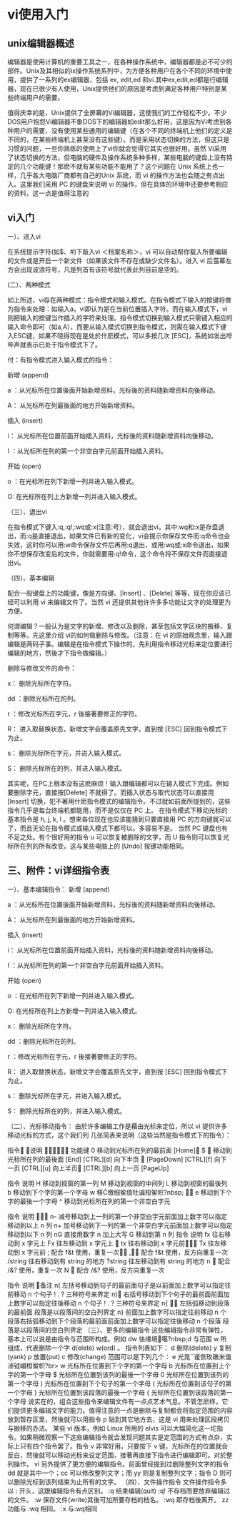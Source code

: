 vi使用入门
==================

## unix编辑器概述
编辑器是使用计算机的重要工具之一，在各种操作系统中，编辑器都是必不可少的部件。Unix及其相似的ix操作系统系列中，为方便各种用户在各个不同的环境中使用，提供了一系列的ex编辑器，包括 ex, edit,ed 和vi.其中ex,edit,ed都是行编辑器，现在已很少有人使用，Unix提供他们的原因是考虑到满足各种用户特别是某些终端用户的需要。

值得庆幸的是，Unix提供了全屏幕的Vi编辑器，这使我们的工作轻松不少。不少DOS用户抱怨Vi编辑器不象DOS下的编辑器如edit那么好用，这是因为Vi考虑到各种用户的需要，没有使用某些通用的编辑键（在各个不同的终端机上他们的定义是不同的，在某些终端机上甚至没有这些键）。而是采用状态切换的方法，但这只是习惯的问题，一旦你熟练的使用上了vi你就会觉得它其实也很好用。虽然 Vi采用了状态切换的方法，但电脑的硬件及操作系统多种多样，某些电脑的键盘上没有特定的几个功能键！那麽不就有某些功能不能用了？这个问题在 Unix 系统上也一样，几乎各大电脑厂商都有自己的Unix 系统，而 vi 的操作方法也会随之有点出入。这里我们采用 PC 的键盘来说明 vi 的操作，但在具体的环境中还要参考相应的资料，这一点是值得注意的

## vi入门
一）、进入vi

在系统提示字符(如$、#)下敲入vi ＜档案名称＞，vi 可以自动帮你载入所要编辑的文件或是开启一个新文件（如果该文件不存在或缺少文件名）。进入 vi 后萤幕左方会出现波浪符号，凡是列首有该符号就代表此列目前是空的。

(二）、两种模式

如上所述，vi存在两种模式：指令模式和输入模式。在指令模式下输入的按键将做为指令来处理：如输入a，vi即认为是在当前位置插入字符。而在输入模式下，vi则把输入的按键当作插入的字符来处理。指令模式切换到输入模式只需键入相应的输入命令即可（如a,A），而要从输入模式切换到指令模式，则需在输入模式下键入ESC键，如果不晓得现在是处於什麽模式，可以多按几次 [ESC]，系统如发出哔哔声就表示已处于指令模式下了。

付：有指令模式进入输入模式的指令：

新增 (append)

a ：从光标所在位置後面开始新增资料，光标後的资料随新增资料向後移动。

A： 从光标所在列最後面的地方开始新增资料。

插入 (insert)

i： 从光标所在位置前面开始插入资料，光标後的资料随新增资料向後移动。

I ：从光标所在列的第一个非空白字元前面开始插入资料。

开始 (open)

o ：在光标所在列下新增一列并进入输入模式。

O: 在光标所在列上方新增一列并进入输入模式。

（三）、退出vi

在指令模式下键入:q,:q!,:wq或:x(注意:号），就会退出vi。其中:wq和:x是存盘退出，而:q是直接退出，如果文件已有新的变化，vi会提示你保存文件而:q命令也会失效，这时你可以用:w命令保存文件后再用:q退出，或用:wq或:x命令退出，如果你不想保存改变后的文件，你就需要用:q!命令，这个命令将不保存文件而直接退出vi。

（四）、基本编辑

配合一般键盘上的功能键，像是方向键、[Insert] 、[Delete] 等等，现在你应该已经可以利用 vi 来编辑文件了。当然 vi 还提供其他许许多多功能让文字的处理更为方便。

何谓编辑？一般认为是文字的新增、修改以及删除，甚至包括文字区块的搬移、复制等等。先这里介绍 vi的如何做删除与修改。（注意：在 vi 的原始观念里，输入跟编辑是两码子事。编辑是在指令模式下操作的，先利用指令移动光标来定位要进行编辑的地方，然後才下指令做编辑。）

删除与修改文件的命令：

x： 删除光标所在字符。

dd ：删除光标所在的列。

r ：修改光标所在字元，r 後接著要修正的字符。

R： 进入取替换状态，新增文字会覆盖原先文字，直到按 [ESC] 回到指令模式下为止。

s： 删除光标所在字元，并进入输入模式。

S： 删除光标所在的列，并进入输入模式。

其实呢，在PC上根本没有这麽麻烦！输入跟编辑都可以在输入模式下完成。例如要删除字元，直接按[Delete] 不就得了。而插入状态与取代状态可以直接用 [Insert] 切换，犯不著用什麽指令模式的编辑指令。不过就如前面所提到的，这些指令几乎是每台终端机都能用，而不是仅仅在 PC 上。
在指令模式下移动光标的基本指令是 h, j, k, l 。想来各位现在也应该能猜到只要直接用 PC 的方向键就可以了，而且无论在指令模式或输入模式下都可以。多容易不是。
当然 PC 键盘也有不足之处。有个很好用的指令 u 可以恢复被删除的文字，而 U 指令则可以恢复光标所在列的所有改变。这与某些电脑上的 [Undo] 按键功能相同。

## 三、附件：vi详细指令表

一）、基本编辑指令：
新增 (append)

a ：从光标所在位置後面开始新增资料，光标後的资料随新增资料向後移动。

A： 从光标所在列最後面的地方开始新增资料。

插入 (insert)

i： 从光标所在位置前面开始插入资料，光标後的资料随新增资料向後移动。

I ：从光标所在列的第一个非空白字元前面开始插入资料。

开始 (open)

o ：在光标所在列下新增一列并进入输入模式。

O: 在光标所在列上方新增一列并进入输入模式。

x： 删除光标所在字符。

dd ：删除光标所在的列。

r ：修改光标所在字元，r 後接著要修正的字符。

R： 进入取替换状态，新增文字会覆盖原先文字，直到按 [ESC] 回到指令模式下为止。

s： 删除光标所在字元，并进入输入模式。

S： 删除光标所在的列，并进入输入模式。

（二）、光标移动指令：
由於许多编辑工作是藉由光标来定位，所以 vi 提供许多移动光标的方式，这个我们列
几张简表来说明（这些当然是指令模式下的指令）：

指令 说明  功能键 
0 移动到光标所在列的最前面 [Home]
$  移动到光标所在列的最後面 [End]
[CTRL][d] 向下半页  [PageDown]
[CTRL][f] 向下一页 
[CTRL][u] 向上半页 
[CTRL][b] 向上一页 [PageUp]

指令 说明
H 移动到视窗的第一列
M 移动到视窗的中间列
L 移动到视窗的最後列 
b 移动到下个字的第一个字母
w 移缴细鲎值牡谝桓鲎帜?nbsp; 
e 移动到下个字的最後一个字母
^ 移动到光标所在列的第一个非空白字元

指令 说明 
n- 减号移动到上一列的第一个非空白字元前面加上数字可以指定移动到以上 n 列 
n+ 加号移动到下一列的第一个非空白字元前面加上数字可以指定移动到以下 n 列
nG 直接用数字 n 加上大写 G 移动到第 n 列
指令 说明
fx
往右移动到 x 字元上 
Fx 往左移动到 x 字元上 
tx 往右移动到 x 字元前
Tx 往左移动到 x 字元前
; 配合 f&t 使用，重复一次
, 配合 f&t 使用，反方向重复一次
/string 往右移动到有 string 的地方
?string 往左移动到有 string 的地方
n  配合 /&? 使用，重复一次 
N  配合 /&? 使用，反方向重复一次

指令 说明 备注
n( 
左括号移动到句子的最前面句子是以前面加上数字可以指定往前移动 n 个句子 ! . ? 三种符号来界定
n) 右括号移动到下个句子的最前面前面加上数字可以指定往後移动 n 个句子 ! . ? 三种符号来界定
n{  左括弧移动到段落的最前面 段落是以段落间的空白列界定
n} 前面加上数字可以指定往前移动 n 个段落右括弧移动到下个段落的最前面前面加上数字可以指定往後移动 n 个段落 段落是以段落间的空白列界定 
（三）、更多的编辑指令
这些编辑指令非常有弹性，基本上可以说是由指令与范围所构成。例如 dw 怯缮境噶?nbsp;d 与范围 w 所组成，代表删除一个字 d(elete) w(ord) 。
指令列表如下：
d 删除(delete)
y 复制(yank)
p 放置(put)
c 修改(change)
范围可以是下列几个：
e 光晁谖恢玫礁米值淖钺嵋桓鲎帜?br> w 光标所在位置到下个字的第一个字母
b 光标所在位置到上个字的第一个字母
$ 光标所在位置到该列的最後一个字母
0 光标所在位置到该列的第一个字母
) 光标所在位置到下个句子的第一个字母
( 光标所在位置到该句子的第一个字母
} 光标所在位置到该段落的最後一个字母
{ 光标所在位置到该段落的第一个字母
说实在的，组合这些指令来编辑文件有一点点艺术气息。不管怎麽样，它们提供更多编辑文字的能力。值得注意的一点是删除与复制都会将指定范围的内容放到暂存区里，然後就可以用指令 p 贴到其它地方去，这是 vi 用来处理区段拷贝与搬移的办法。
某些 vi 版本，例如 Linux 所用的 elvis 可以大幅简化这一坨指令。如果稍微观察一下这些编辑指令就会发现问题其实是定范围的方式有点杂，实际上只有四个指令罢了。指令 v 非常好用，只要按下 v 键，光标所在的位置就会反白，然後就可以移动光标来设定范围，接著再直接下指令进行编辑即可。对於整列操作， vi 另外提供了更方便的编辑指令。前面曾经提到过删除整列文字的指令 dd 就是其中一个；cc 可以修改整列文字；而 yy 则是复制整列文字；指令 D 则可以删除光标到该列结束为止所有的文字。
（四）、文件操作指令
文件操作指令多以 : 开头，这跟编辑指令有点区别。
:q 结束编辑(quit)
:q! 不存档而要放弃编辑过的文件。
:w 保存文件(write)其後可加所要存档的档名。
:wq 即存档後离开。
zz 功能与 :wq 相同。
:x 与:wq相同